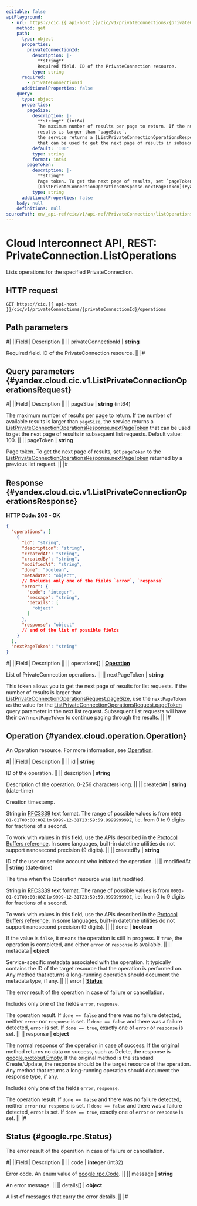 ```yaml
---
editable: false
apiPlayground:
  - url: https://cic.{{ api-host }}/cic/v1/privateConnections/{privateConnectionId}/operations
    method: get
    path:
      type: object
      properties:
        privateConnectionId:
          description: |-
            **string**
            Required field. ID of the PrivateConnection resource.
          type: string
      required:
        - privateConnectionId
      additionalProperties: false
    query:
      type: object
      properties:
        pageSize:
          description: |-
            **string** (int64)
            The maximum number of results per page to return. If the number of available
            results is larger than `pageSize`,
            the service returns a [ListPrivateConnectionOperationsResponse.nextPageToken](#yandex.cloud.cic.v1.ListPrivateConnectionOperationsResponse)
            that can be used to get the next page of results in subsequent list requests. Default value: 100.
          default: '100'
          type: string
          format: int64
        pageToken:
          description: |-
            **string**
            Page token. To get the next page of results, set `pageToken` to the
            [ListPrivateConnectionOperationsResponse.nextPageToken](#yandex.cloud.cic.v1.ListPrivateConnectionOperationsResponse) returned by a previous list request.
          type: string
      additionalProperties: false
    body: null
    definitions: null
sourcePath: en/_api-ref/cic/v1/api-ref/PrivateConnection/listOperations.md
---
```


# Cloud Interconnect API, REST: PrivateConnection.ListOperations

Lists operations for the specified PrivateConnection.

## HTTP request

```
GET https://cic.{{ api-host }}/cic/v1/privateConnections/{privateConnectionId}/operations
```

## Path parameters

#|
||Field | Description ||
|| privateConnectionId | **string**

Required field. ID of the PrivateConnection resource. ||
|#

## Query parameters {#yandex.cloud.cic.v1.ListPrivateConnectionOperationsRequest}

#|
||Field | Description ||
|| pageSize | **string** (int64)

The maximum number of results per page to return. If the number of available
results is larger than `pageSize`,
the service returns a [ListPrivateConnectionOperationsResponse.nextPageToken](#yandex.cloud.cic.v1.ListPrivateConnectionOperationsResponse)
that can be used to get the next page of results in subsequent list requests. Default value: 100. ||
|| pageToken | **string**

Page token. To get the next page of results, set `pageToken` to the
[ListPrivateConnectionOperationsResponse.nextPageToken](#yandex.cloud.cic.v1.ListPrivateConnectionOperationsResponse) returned by a previous list request. ||
|#

## Response {#yandex.cloud.cic.v1.ListPrivateConnectionOperationsResponse}

**HTTP Code: 200 - OK**

```json
{
  "operations": [
    {
      "id": "string",
      "description": "string",
      "createdAt": "string",
      "createdBy": "string",
      "modifiedAt": "string",
      "done": "boolean",
      "metadata": "object",
      // Includes only one of the fields `error`, `response`
      "error": {
        "code": "integer",
        "message": "string",
        "details": [
          "object"
        ]
      },
      "response": "object"
      // end of the list of possible fields
    }
  ],
  "nextPageToken": "string"
}
```

#|
||Field | Description ||
|| operations[] | **[Operation](#yandex.cloud.operation.Operation)**

List of PrivateConnection operations. ||
|| nextPageToken | **string**

This token allows you to get the next page of results for list requests. If the number of results
is larger than [ListPrivateConnectionOperationsRequest.pageSize](#yandex.cloud.cic.v1.ListPrivateConnectionOperationsRequest), use
the `nextPageToken` as the value
for the [ListPrivateConnectionOperationsRequest.pageToken](#yandex.cloud.cic.v1.ListPrivateConnectionOperationsRequest) query parameter
in the next list request. Subsequent list requests will have their own
`nextPageToken` to continue paging through the results. ||
|#

## Operation {#yandex.cloud.operation.Operation}

An Operation resource. For more information, see [Operation](/docs/api-design-guide/concepts/operation).

#|
||Field | Description ||
|| id | **string**

ID of the operation. ||
|| description | **string**

Description of the operation. 0-256 characters long. ||
|| createdAt | **string** (date-time)

Creation timestamp.

String in [RFC3339](https://www.ietf.org/rfc/rfc3339.txt) text format. The range of possible values is from
`0001-01-01T00:00:00Z` to `9999-12-31T23:59:59.999999999Z`, i.e. from 0 to 9 digits for fractions of a second.

To work with values in this field, use the APIs described in the
[Protocol Buffers reference](https://developers.google.com/protocol-buffers/docs/reference/overview).
In some languages, built-in datetime utilities do not support nanosecond precision (9 digits). ||
|| createdBy | **string**

ID of the user or service account who initiated the operation. ||
|| modifiedAt | **string** (date-time)

The time when the Operation resource was last modified.

String in [RFC3339](https://www.ietf.org/rfc/rfc3339.txt) text format. The range of possible values is from
`0001-01-01T00:00:00Z` to `9999-12-31T23:59:59.999999999Z`, i.e. from 0 to 9 digits for fractions of a second.

To work with values in this field, use the APIs described in the
[Protocol Buffers reference](https://developers.google.com/protocol-buffers/docs/reference/overview).
In some languages, built-in datetime utilities do not support nanosecond precision (9 digits). ||
|| done | **boolean**

If the value is `false`, it means the operation is still in progress.
If `true`, the operation is completed, and either `error` or `response` is available. ||
|| metadata | **object**

Service-specific metadata associated with the operation.
It typically contains the ID of the target resource that the operation is performed on.
Any method that returns a long-running operation should document the metadata type, if any. ||
|| error | **[Status](#google.rpc.Status)**

The error result of the operation in case of failure or cancellation.

Includes only one of the fields `error`, `response`.

The operation result.
If `done == false` and there was no failure detected, neither `error` nor `response` is set.
If `done == false` and there was a failure detected, `error` is set.
If `done == true`, exactly one of `error` or `response` is set. ||
|| response | **object**

The normal response of the operation in case of success.
If the original method returns no data on success, such as Delete,
the response is [google.protobuf.Empty](https://developers.google.com/protocol-buffers/docs/reference/google.protobuf#google.protobuf.Empty).
If the original method is the standard Create/Update,
the response should be the target resource of the operation.
Any method that returns a long-running operation should document the response type, if any.

Includes only one of the fields `error`, `response`.

The operation result.
If `done == false` and there was no failure detected, neither `error` nor `response` is set.
If `done == false` and there was a failure detected, `error` is set.
If `done == true`, exactly one of `error` or `response` is set. ||
|#

## Status {#google.rpc.Status}

The error result of the operation in case of failure or cancellation.

#|
||Field | Description ||
|| code | **integer** (int32)

Error code. An enum value of [google.rpc.Code](https://github.com/googleapis/googleapis/blob/master/google/rpc/code.proto). ||
|| message | **string**

An error message. ||
|| details[] | **object**

A list of messages that carry the error details. ||
|#
